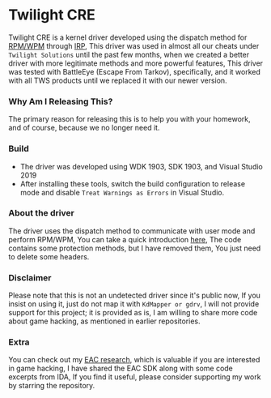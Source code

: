 # Twilight CRE
Twilight CRE is a kernel driver developed using the dispatch method for [RPM/WPM](https://learn.microsoft.com/en-us/windows/win32/api/memoryapi/) through [IRP](https://learn.microsoft.com/en-us/windows-hardware/drivers/ddi/wdm/ns-wdm-_irp), This driver was used in almost all our cheats under `Twilight Solutions` until the past few months, when we created a better driver with more legitimate methods and more powerful features, This driver was tested with BattleEye (Escape From Tarkov), specifically, and it worked with all TWS products until we replaced it with our newer version.

### Why Am I Releasing This?
The primary reason for releasing this is to help you with your homework, and of course, because we no longer need it.

### Build
- The driver was developed using WDK 1903, SDK 1903, and Visual Studio 2019
- After installing these tools, switch the build configuration to release mode and disable `Treat Warnings as Errors` in Visual Studio.


### About the driver
The driver uses the dispatch method to communicate with user mode and perform RPM/WPM, You can take a quick introduction [here](https://learn.microsoft.com/en-us/windows-hardware/drivers/gettingstarted/i-o-request-packets), The code contains some protection methods, but I have removed them, You just need to delete some headers.


### Disclaimer
Please note that this is not an undetected driver since it's public now, If you insist on using it, just do not map it with `KdMapper or gdrv`, I will not provide support for this project; it is provided as is, I am willing to share more code about game hacking, as mentioned in earlier repositories.


### Extra
You can check out my [EAC research](https://github.com/Mes2d/EAC), which is valuable if you are interested in game hacking, I have shared the EAC SDK along with some code excerpts from IDA, If you find it useful, please consider supporting my work by starring the repository.
